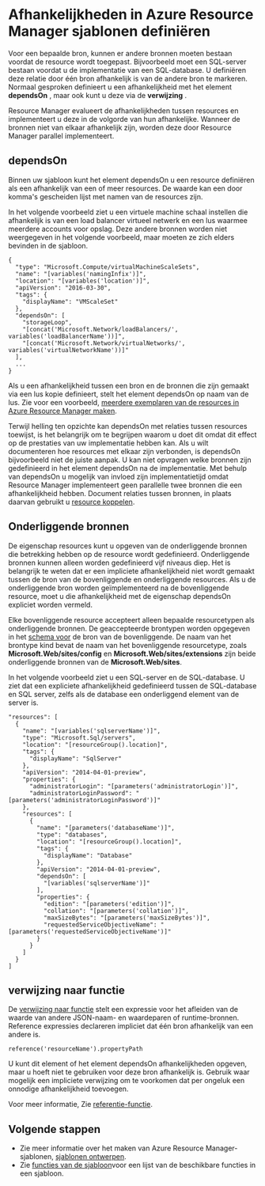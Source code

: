 <properties
   pageTitle="Afhankelijkheden in de Resource Manager templates | Microsoft Azure"
   description="Hierin wordt beschreven hoe één bron als die van een andere bron afhankelijk tijdens de implementatie tot de resources worden ingezet in de juiste volgorde."
   services="azure-resource-manager"
   documentationCenter="na"
   authors="tfitzmac"
   manager="timlt"
   editor=""/>

<tags
   ms.service="azure-resource-manager"
   ms.devlang="na"
   ms.topic="article"
   ms.tgt_pltfrm="na"
   ms.workload="na"
   ms.date="09/12/2016"
   ms.author="tomfitz"/>

# <a name="defining-dependencies-in-azure-resource-manager-templates"></a>Afhankelijkheden in Azure Resource Manager sjablonen definiëren

Voor een bepaalde bron, kunnen er andere bronnen moeten bestaan voordat de resource wordt toegepast. Bijvoorbeeld moet een SQL-server bestaan voordat u de implementatie van een SQL-database. U definiëren deze relatie door één bron afhankelijk is van de andere bron te markeren. Normaal gesproken definieert u een afhankelijkheid met het element **dependsOn** , maar ook kunt u deze via de **verwijzing** . 

Resource Manager evalueert de afhankelijkheden tussen resources en implementeert u deze in de volgorde van hun afhankelijke. Wanneer de bronnen niet van elkaar afhankelijk zijn, worden deze door Resource Manager parallel implementeert.

## <a name="dependson"></a>dependsOn

Binnen uw sjabloon kunt het element dependsOn u een resource definiëren als een afhankelijk van een of meer resources. De waarde kan een door komma's gescheiden lijst met namen van de resources zijn. 

In het volgende voorbeeld ziet u een virtuele machine schaal instellen die afhankelijk is van een load balancer virtueel netwerk en een lus waarmee meerdere accounts voor opslag. Deze andere bronnen worden niet weergegeven in het volgende voorbeeld, maar moeten ze zich elders bevinden in de sjabloon.

    {
      "type": "Microsoft.Compute/virtualMachineScaleSets",
      "name": "[variables('namingInfix')]",
      "location": "[variables('location')]",
      "apiVersion": "2016-03-30",
      "tags": {
        "displayName": "VMScaleSet"
      },
      "dependsOn": [
        "storageLoop",
        "[concat('Microsoft.Network/loadBalancers/', variables('loadBalancerName'))]",
        "[concat('Microsoft.Network/virtualNetworks/', variables('virtualNetworkName'))]"
      ],
      ...
    }

Als u een afhankelijkheid tussen een bron en de bronnen die zijn gemaakt via een lus kopie definieert, stelt het element dependsOn op naam van de lus. Zie voor een voorbeeld, [meerdere exemplaren van de resources in Azure Resource Manager maken](resource-group-create-multiple.md).

Terwijl helling ten opzichte kan dependsOn met relaties tussen resources toewijst, is het belangrijk om te begrijpen waarom u doet dit omdat dit effect op de prestaties van uw implementatie hebben kan. Als u wilt documenteren hoe resources met elkaar zijn verbonden, is dependsOn bijvoorbeeld niet de juiste aanpak. U kan niet opvragen welke bronnen zijn gedefinieerd in het element dependsOn na de implementatie. Met behulp van dependsOn u mogelijk van invloed zijn implementatietijd omdat Resource Manager implementeert geen parallelle twee bronnen die een afhankelijkheid hebben. Document relaties tussen bronnen, in plaats daarvan gebruikt u [resource koppelen](resource-group-link-resources.md).

## <a name="child-resources"></a>Onderliggende bronnen

De eigenschap resources kunt u opgeven van de onderliggende bronnen die betrekking hebben op de resource wordt gedefinieerd. Onderliggende bronnen kunnen alleen worden gedefinieerd vijf niveaus diep. Het is belangrijk te weten dat er een impliciete afhankelijkheid niet wordt gemaakt tussen de bron van de bovenliggende en onderliggende resources. Als u de onderliggende bron worden geïmplementeerd na de bovenliggende resource, moet u die afhankelijkheid met de eigenschap dependsOn expliciet worden vermeld. 

Elke bovenliggende resource accepteert alleen bepaalde resourcetypen als onderliggende bronnen. De geaccepteerde brontypen worden opgegeven in het [schema voor](https://github.com/Azure/azure-resource-manager-schemas) de bron van de bovenliggende. De naam van het brontype kind bevat de naam van het bovenliggende resourcetype, zoals **Microsoft.Web/sites/config** en **Microsoft.Web/sites/extensions** zijn beide onderliggende bronnen van de **Microsoft.Web/sites**.

In het volgende voorbeeld ziet u een SQL-server en de SQL-database. U ziet dat een expliciete afhankelijkheid gedefinieerd tussen de SQL-database en SQL server, zelfs als de database een onderliggend element van de server is.

    "resources": [
      {
        "name": "[variables('sqlserverName')]",
        "type": "Microsoft.Sql/servers",
        "location": "[resourceGroup().location]",
        "tags": {
          "displayName": "SqlServer"
        },
        "apiVersion": "2014-04-01-preview",
        "properties": {
          "administratorLogin": "[parameters('administratorLogin')]",
          "administratorLoginPassword": "[parameters('administratorLoginPassword')]"
        },
        "resources": [
          {
            "name": "[parameters('databaseName')]",
            "type": "databases",
            "location": "[resourceGroup().location]",
            "tags": {
              "displayName": "Database"
            },
            "apiVersion": "2014-04-01-preview",
            "dependsOn": [
              "[variables('sqlserverName')]"
            ],
            "properties": {
              "edition": "[parameters('edition')]",
              "collation": "[parameters('collation')]",
              "maxSizeBytes": "[parameters('maxSizeBytes')]",
              "requestedServiceObjectiveName": "[parameters('requestedServiceObjectiveName')]"
            }
          }
        ]
      }
    ]


## <a name="reference-function"></a>verwijzing naar functie

De [verwijzing naar functie](resource-group-template-functions.md#reference) stelt een expressie voor het afleiden van de waarde van andere JSON-naam- en waardeparen of runtime-bronnen. Reference expressies declareren impliciet dat één bron afhankelijk van een andere is. 

    reference('resourceName').propertyPath

U kunt dit element of het element dependsOn afhankelijkheden opgeven, maar u hoeft niet te gebruiken voor deze bron afhankelijk is. Gebruik waar mogelijk een impliciete verwijzing om te voorkomen dat per ongeluk een onnodige afhankelijkheid toevoegen.

Voor meer informatie, Zie [referentie-functie](resource-group-template-functions.md#reference).

## <a name="next-steps"></a>Volgende stappen

- Zie meer informatie over het maken van Azure Resource Manager-sjablonen, [sjablonen ontwerpen](resource-group-authoring-templates.md). 
- Zie [functies van de sjabloon](resource-group-template-functions.md)voor een lijst van de beschikbare functies in een sjabloon.

